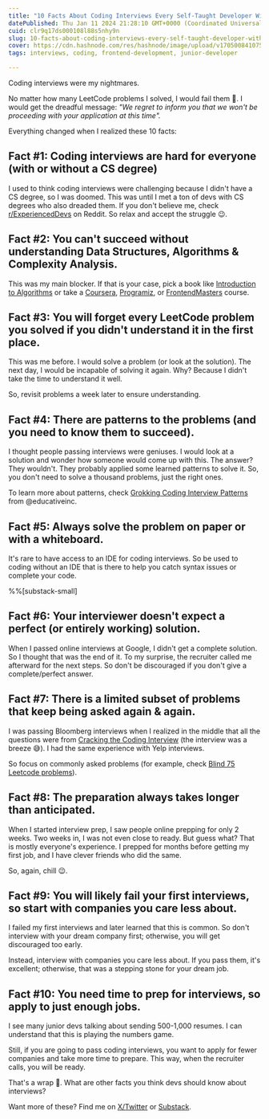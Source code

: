 ```yaml
---
title: "10 Facts About Coding Interviews Every Self-Taught Developer Without A CS Degree Should Be Aware Of ✨"
datePublished: Thu Jan 11 2024 21:28:10 GMT+0000 (Coordinated Universal Time)
cuid: clr9q17ds000108l88s5nhy9n
slug: 10-facts-about-coding-interviews-every-self-taught-developer-without-a-cs-degree-should-be-aware-of
cover: https://cdn.hashnode.com/res/hashnode/image/upload/v1705008410758/8591c114-d15b-4fcf-b3bb-414d6d624490.jpeg
tags: interviews, coding, frontend-development, junior-developer

---
```


Coding interviews were my nightmares.

No matter how many LeetCode problems I solved, I would fail them 🥲. I would get the dreadful message: *"We regret to inform you that we won't be proceeding with your application at this time".*

Everything changed when I realized these 10 facts:

## Fact #1: Coding interviews are hard for everyone (with or without a CS degree)

I used to think coding interviews were challenging because I didn't have a CS degree, so I was doomed. This was until I met a ton of devs with CS degrees who also dreaded them. If you don't believe me, check [r/ExperiencedDevs](https://www.reddit.com/r/ExperiencedDevs/) on Reddit. So relax and accept the struggle 😉.

## Fact #2: You can't succeed without understanding Data Structures, Algorithms & Complexity Analysis.

This was my main blocker. If that is your case, pick a book like [Introduction to Algorithms](https://mitpress.mit.edu/9780262046305/introduction-to-algorithms/) or take a [Coursera](https://www.coursera.org/specializations/data-structures-algorithms), [Programiz](https://www.programiz.com/dsa), or [FrontendMasters](https://frontendmasters.com/courses/algorithms/introduction/) course.

## Fact #3: You will forget every LeetCode problem you solved if you didn't understand it in the first place.

This was me before. I would solve a problem (or look at the solution). The next day, I would be incapable of solving it again. Why? Because I didn't take the time to understand it well.

So, revisit problems a week later to ensure understanding.

## Fact #4: There are patterns to the problems (and you need to know them to succeed).

I thought people passing interviews were geniuses. I would look at a solution and wonder how someone would come up with this. The answer? They wouldn't. They probably applied some learned patterns to solve it. So, you don't need to solve a thousand problems, just the right ones.

To learn more about patterns, check [Grokking Coding Interview Patterns](https://www.educative.io/interview) from @educativeinc.

## Fact #5: Always solve the problem on paper or with a whiteboard.

It's rare to have access to an IDE for coding interviews. So be used to coding without an IDE that is there to help you catch syntax issues or complete your code.

%%[substack-small]

## Fact #6: Your interviewer doesn't expect a perfect (or entirely working) solution.

When I passed online interviews at Google, I didn't get a complete solution. So I thought that was the end of it. To my surprise, the recruiter called me afterward for the next steps. So don't be discouraged if you don't give a complete/perfect answer.

## Fact #7: There is a limited subset of problems that keep being asked again & again.

I was passing Bloomberg interviews when I realized in the middle that all the questions were from [Cracking the Coding Interview](https://www.crackingthecodinginterview.com/) (the interview was a breeze 😅). I had the same experience with Yelp interviews.

So focus on commonly asked problems (for example, check [Blind 75 Leetcode problems](https://leetcode.com/discuss/general-discussion/460599/blind-75-leetcode-questions)).

## Fact #8: The preparation always takes longer than anticipated.

When I started interview prep, I saw people online prepping for only 2 weeks. Two weeks in, I was not even close to ready. But guess what? That is mostly everyone's experience. I prepped for months before getting my first job, and I have clever friends who did the same.

So, again, chill 😉.

## Fact #9: You will likely fail your first interviews, so start with companies you care less about.

I failed my first interviews and later learned that this is common. So don't interview with your dream company first; otherwise, you will get discouraged too early.

Instead, interview with companies you care less about. If you pass them, it's excellent; otherwise, that was a stepping stone for your dream job.

## Fact #10: You need time to prep for interviews, so apply to just enough jobs.

I see many junior devs talking about sending 500-1,000 resumes. I can understand that this is playing the numbers game.

Still, if you are going to pass coding interviews, you want to apply for fewer companies and take more time to prepare. This way, when the recruiter calls, you will be ready.

That's a wrap 🎉. What are other facts you think devs should know about interviews?

Want more of these? Find me on [X/Twitter](https://twitter.com/_ndeyefatoudiop) or [Substack](https://frontendjoy.substack.com/).